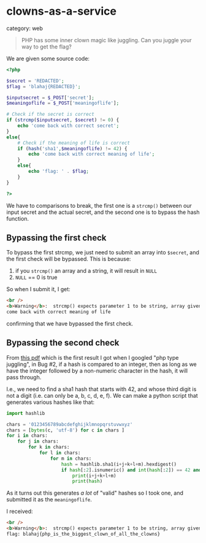 # clowns-as-a-service

category: web

> PHP has some inner clown magic like juggling. Can you juggle your way to get the flag?

We are given some source code:
```php
<?php

$secret = 'REDACTED';
$flag = 'blahaj{REDACTED}';

$inputsecret = $_POST['secret'];
$meaningoflife = $_POST['meaningoflife'];

# Check if the secret is correct
if (strcmp($inputsecret, $secret) != 0) {
    echo 'come back with correct secret';
}
else{
    # Check if the meaning of life is correct
    if (hash('sha1',$meaningoflife) != 42) {
        echo 'come back with correct meaning of life';
    }
    else{
        echo 'flag: ' . $flag;
    }
}

?>
```

We have to comparisons to break, the first one is a `strcmp()` between our input secret and the actual secret, and the second one is to bypass the hash function.

## Bypassing the first check

To bypass the first strcmp, we just need to submit an array into `$secret`, and the first check will be bypassed. This is because:
1. if you `strcmp()` an array and a string, it will result in `NULL`
2. `NULL` == 0 is true

So when I submit it, I get:
```html
<br />
<b>Warning</b>:  strcmp() expects parameter 1 to be string, array given in <b>/var/www/html/index.php</b> on line <b>10</b><br />
come back with correct meaning of life
```

confirming that we have bypassed the first check.

## Bypassing the second check

From [this pdf](https://owasp.org/www-pdf-archive/PHPMagicTricks-TypeJuggling.pdf) which is the first result I got when I googled "php type juggling", in Bug #2, if a hash is compared to an integer, then as long as we have the integer followed by a non-numeric character in the hash, it will pass through.

I.e., we need to find a sha1 hash that starts with 42, and whose third digit is not a digit (i.e. can only be a, b, c, d, e, f). We can make a python script that generates various hashes like that:

```py
import hashlib

chars = '0123456789abcdefghijklmnopqrstuvwxyz'
chars = [bytes(c, 'utf-8') for c in chars ]
for i in chars:
    for j in chars:
        for k in chars:
            for l in chars:
                for m in chars:
                    hash = hashlib.sha1(i+j+k+l+m).hexdigest()
                    if hash[:2].isnumeric() and int(hash[:2]) == 42 and not hash[2].isnumeric():
                        print(i+j+k+l+m)
                        print(hash)
```

As it turns out this generates *a lot* of "valid" hashes so I took one, and submitted it as the `meaningoflife`.

I received:
```html
<br />
<b>Warning</b>:  strcmp() expects parameter 1 to be string, array given in <b>/var/www/html/index.php</b> on line <b>10</b><br />
flag: blahaj{php_is_the_biggest_clown_of_all_the_clowns}
```